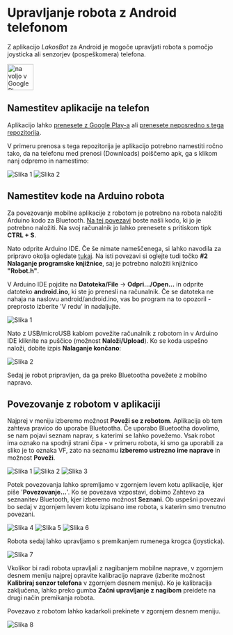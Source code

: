 # Upravljanje robota z Android telefonom

Z aplikacijo *LakosBot* za Android je mogoče upravljati robota s pomočjo joysticka ali senzorjev (pospeškomera) telefona.

<a href='https://play.google.com/store/apps/details?id=org.lakos.lakosbot&pcampaignid=MKT-Other-global-all-co-prtnr-py-PartBadge-Mar2515-1'><img alt='na voljo v Google Play' src='https://play.google.com/intl/en_us/badges/images/generic/sl_badge_web_generic.png' height='60px'/></a>

## Namestitev aplikacije na telefon

Aplikacijo lahko [prenesete z Google Play-a](https://play.google.com/store/apps/details?id=org.lakos.lakosbot) ali [prenesete neposredno s tega repozitorija](https://github.com/robou3p/robou3p.github.io/raw/android/Android/lakosbot-2-v1.0.1.apk).

V primeru prenosa s tega repozitorija je aplikacijo potrebno namestiti ročno tako, da na telefonu med prenosi (Downloads) poiščemo apk, ga s klikom nanj odpremo in namestimo:

![Slika 1](http://shrani.si/f/3R/Pf/1DrsdcVJ/install1.png)
![Slika 2](http://shrani.si/f/m/8d/4UtZfmmJ/install2.png)

## Namestitev kode na Arduino robota

Za povezovanje mobilne aplikacije z robotom je potrebno na robota naložiti Arduino kodo za Bluetooth.
[Na tej povezavi](https://raw.githubusercontent.com/robou3p/robou3p.github.io/android/Android/android.ino) boste našli kodo, ki jo je potrebno naložiti. Na svoj računalnik jo lahko prenesete s pritiskom tipk **CTRL + S**.

Nato odprite Arduino IDE. Če še nimate nameščenega, si lahko navodila za pripravo okolja ogledate [tukaj](https://github.com/robou3p/robou3p.github.io/wiki/Za%C4%8Detni-koraki).
Na isti povezavi si oglejte tudi točko **#2 Nalaganje programske knjižnice**, saj je potrebno naložiti knjižnico **"Robot.h"**.

V Arduino IDE pojdite na **Datoteka/File** -> **Odpri.../Open...** in odprite datoteko **android.ino**, ki ste jo prenesli na računalnik. Če se datoteka ne nahaja na naslovu android/android.ino, vas bo program na to opozoril - preprosto izberite 'V redu' in nadaljujte.

![Slika 1](http://shrani.si/f/2c/x0/2EosWzZV/arduino1v2.png)

Nato z USB/microUSB kablom povežite računalnik z robotom in v Arduino IDE kliknite na puščico (možnost **Naloži/Upload**). Ko se koda uspešno naloži, dobite izpis **Nalaganje končano**:

![Slika 2](http://shrani.si/f/Z/EC/3yeM9hj9/arduino2.png)

Sedaj je robot pripravljen, da ga preko Bluetootha povežete z mobilno napravo.

## Povezovanje z robotom v aplikaciji

Najprej v meniju izberemo možnost **Poveži se z robotom**. Aplikacija ob tem zahteva pravico do uporabe Bluetootha.
Če uporabo Bluetootha dovolimo, se nam pojavi seznam naprav, s katerimi se lahko povežemo. Vsak robot ima oznako na spodnji strani čipa - v primeru robota, ki smo ga uporabili za sliko je to oznaka VF, zato na seznamu **izberemo ustrezno ime naprave** in možnost **Poveži**.

![Slika 1](http://shrani.si/f/3E/yl/4WEkxMBY/1.png)
![Slika 2](http://shrani.si/f/C/nv/OEiH2ux/2.png)
![Slika 3](http://shrani.si/f/2q/ly/1WyThCIl/3.png)

Potek povezovanja lahko spremljamo v zgornjem levem kotu aplikacije, kjer piše '**Povezovanje...**'. Ko se povezava vzpostavi, dobimo Zahtevo za seznanitev Bluetooth, kjer izberemo možnost **Seznani**. Ob uspešni povezavi bo sedaj v zgornjem levem kotu izpisano ime robota, s katerim smo trenutno povezani.

![Slika 4](http://shrani.si/f/41/OG/3LVXPvjT/4.png)
![Slika 5](http://shrani.si/f/3m/Av/4yP03jYf/5.png)
![Slika 6](http://shrani.si/f/1V/ST/4xUmi7Ce/6.png)

Robota sedaj lahko upravljamo s premikanjem rumenega krogca (joysticka). 

![Slika 7](http://shrani.si/f/2n/zC/4D5tgU2S/8.png)

Vkolikor bi radi robota upravljali z nagibanjem mobilne naprave, v zgornjem desnem meniju najprej opravite kalibracijo naprave (izberite možnost **Kalibriraj senzor telefona** v zgornjem desnem meniju). Ko je kalibracija zaključena, lahko preko gumba **Začni upravljanje z nagibom** preidete na drugi način premikanja robota.

Povezavo z robotom lahko kadarkoli prekinete v zgornjem desnem meniju.

![Slika 8](http://shrani.si/f/3E/B7/1Fz4tnPz/9.png)
